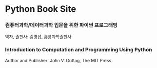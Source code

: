 # Python Book Site
### 컴퓨터과학/데이터과학 입문을 위한 파이썬 프로그래밍 
역자, 출판사: 김영섭, 홍릉과학출판사

### Introduction to Computation and Programming Using Python 

Author and Publisher: John V. Guttag, The MIT Press





